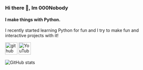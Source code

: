 ### Hi there 👋, Im 000Nobody

#### I make things with Python.

I recently started learning Python for fun and I try to make fun and interactive projects with it!



[<img src='https://cdn.jsdelivr.net/npm/simple-icons@3.0.1/icons/github.svg' alt='github' height='40'>](https://github.com/000Nobody)  [<img src='https://cdn.jsdelivr.net/npm/simple-icons@3.0.1/icons/youtube.svg' alt='YouTube' height='40'>](https://www.youtube.com/channel/https://www.youtube.com/channel/UCsCY6v_tOJXR6U3gJW8eNBw)  

![GitHub stats](https://github-readme-stats.vercel.app/api?username=000Nobody&show_icons=true)  

